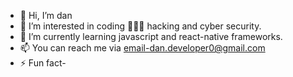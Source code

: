 - 👋 Hi, I’m dan
- 👀 I’m interested in coding 👨🏻‍💻 hacking and cyber security. 
- 🌱 I’m currently learning javascript and react-native frameworks.
- 📫 You can reach me via email-dan.developer0@gmail.com
- ⚡ Fun fact-

<!---
dan-coder0/dan-coder0 is a ✨ special ✨ repository because its `README.md` (this file) appears on your GitHub profile.
You can click the Preview link to take a look at your changes.
--->
